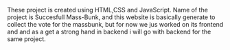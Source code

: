 These project is created using HTML,CSS and JavaScript.
Name of the project is Succesfull Mass-Bunk, and this website is basically generate to collect the vote for the massbunk, but for now we jus worked on its frontend and
and as a get a strong hand in backend i will go with backend for the same project.
